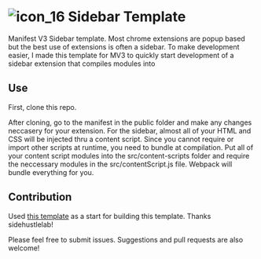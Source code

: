 
# ![icon_16](https://user-images.githubusercontent.com/57516026/186784130-de7be347-ffeb-4358-a1d4-2301375acd97.png) Sidebar Template
Manifest V3 Sidebar template. Most chrome extensions are popup based but the best use of extensions is often a sidebar. To make development easier, I made this template for MV3 to quickly start development of a sidebar extension that compiles modules into 

## Use 
First, clone this repo. 

After cloning, go to the manifest in the public folder and make any changes neccasery for your extension. For the sidebar, almost all of your HTML and CSS will be injected thru a content script. Since you cannot require or import other scripts at runtime, you need to bundle at compilation. Put all of your content script modules into the src/content-scripts folder and require the neccessary modules in the src/contentScript.js file. Webpack will bundle everything for you. 

## Contribution
Used [this template](https://github.com/sidehustlelab/chrome-manifest-v3-webpack-hotreload-template) as a start for building this template. Thanks sidehustlelab!

Please feel free to submit issues. Suggestions and pull requests are also welcome!
